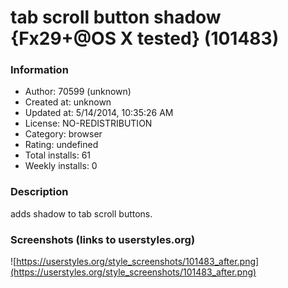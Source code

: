 # tab scroll button shadow {Fx29+@OS X tested} (101483)

### Information
- Author: 70599 (unknown)
- Created at: unknown
- Updated at: 5/14/2014, 10:35:26 AM
- License: NO-REDISTRIBUTION
- Category: browser
- Rating: undefined
- Total installs: 61
- Weekly installs: 0


### Description
adds shadow to tab scroll buttons.


### Screenshots (links to userstyles.org)
![https://userstyles.org/style_screenshots/101483_after.png](https://userstyles.org/style_screenshots/101483_after.png)


